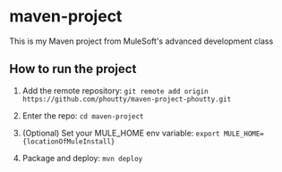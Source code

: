 # maven-project

This is my Maven project from MuleSoft's advanced development class

## How to run the project

1. Add the remote repository: `git remote add origin https://github.com/phoutty/maven-project-phoutty.git`

1. Enter the repo: `cd maven-project`

1. (Optional) Set your MULE_HOME env variable: `export MULE_HOME={locationOfMuleInstall}`

1. Package and deploy: `mvn deploy` 
